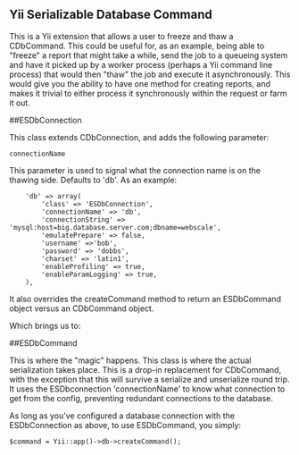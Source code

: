 ## Yii Serializable Database Command

This is a Yii extension that allows a user to freeze and thaw a CDbCommand.  This could be useful for, as an example, being able to "freeze" a report that might take a while, send the job to a queueing system and have it picked up by a worker process (perhaps a Yii command line process) that would then "thaw" the job and execute it asynchronously.  This would give you the ability to have one method for creating reports, and makes it trivial to either process it synchronously within the request or farm it out.

##ESDbConnection

This class extends CDbConnection, and adds the following parameter:

    connectionName

This parameter is used to signal what the connection name is on the thawing side.  Defaults to 'db'.  As an example:

        'db' => array(
            'class' => 'ESDbConnection',
            'connectionName' => 'db',
            'connectionString' => 'mysql:host=big.database.server.com;dbname=webscale',
            'emulatePrepare' => false,
            'username' =>'bob',
            'password' => 'dobbs',
            'charset' => 'latin1',
            'enableProfiling' => true,
            'enableParamLogging' => true,
        ),

It also overrides the createCommand method to return an ESDbCommand object versus an CDbCommand object.

Which brings us to:

##ESDbCommand

This is where the "magic" happens.  This class is where the actual serialization takes place.  This is a drop-in replacement for CDbCommand, with the exception that this will survive a serialize and unserialize round trip.  It uses the ESDbconnection 'connectionName' to know what connection to get from the config, preventing redundant connections to the database.

As long as you've configured a database connection with the ESDbConnection as above, to use ESDbCommand, you simply:


    $command = Yii::app()->db->createCommand();


